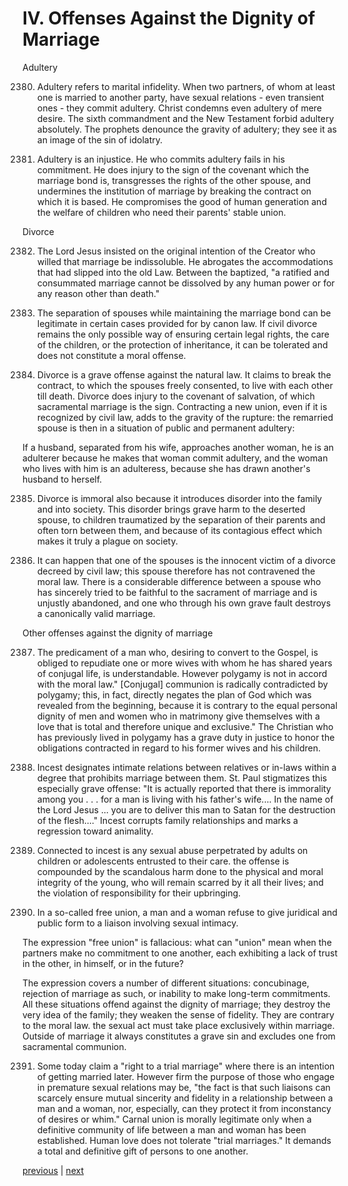 # IV. Offenses Against the Dignity of Marriage

Adultery

2380. Adultery refers to marital infidelity. When two partners, of whom at least one is married to another party, have sexual relations - even transient ones - they commit adultery. Christ condemns even adultery of mere desire. The sixth commandment and the New Testament forbid adultery absolutely. The prophets denounce the gravity of adultery; they see it as an image of the sin of idolatry.

2381. Adultery is an injustice. He who commits adultery fails in his commitment. He does injury to the sign of the covenant which the marriage bond is, transgresses the rights of the other spouse, and undermines the institution of marriage by breaking the contract on which it is based. He compromises the good of human generation and the welfare of children who need their parents' stable union.

Divorce

2382. The Lord Jesus insisted on the original intention of the Creator who willed that marriage be indissoluble. He abrogates the accommodations that had slipped into the old Law. Between the baptized, "a ratified and consummated marriage cannot be dissolved by any human power or for any reason other than death."

2383. The separation of spouses while maintaining the marriage bond can be legitimate in certain cases provided for by canon law. If civil divorce remains the only possible way of ensuring certain legal rights, the care of the children, or the protection of inheritance, it can be tolerated and does not constitute a moral offense.

2384. Divorce is a grave offense against the natural law. It claims to break the contract, to which the spouses freely consented, to live with each other till death. Divorce does injury to the covenant of salvation, of which sacramental marriage is the sign. Contracting a new union, even if it is recognized by civil law, adds to the gravity of the rupture: the remarried spouse is then in a situation of public and permanent adultery:

If a husband, separated from his wife, approaches another woman, he is an adulterer because he makes that woman commit adultery, and the woman who lives with him is an adulteress, because she has drawn another's husband to herself.

2385. Divorce is immoral also because it introduces disorder into the family and into society. This disorder brings grave harm to the deserted spouse, to children traumatized by the separation of their parents and often torn between them, and because of its contagious effect which makes it truly a plague on society.

2386. It can happen that one of the spouses is the innocent victim of a divorce decreed by civil law; this spouse therefore has not contravened the moral law. There is a considerable difference between a spouse who has sincerely tried to be faithful to the sacrament of marriage and is unjustly abandoned, and one who through his own grave fault destroys a canonically valid marriage.

Other offenses against the dignity of marriage

2387. The predicament of a man who, desiring to convert to the Gospel, is obliged to repudiate one or more wives with whom he has shared years of conjugal life, is understandable. However polygamy is not in accord with the moral law." [Conjugal] communion is radically contradicted by polygamy; this, in fact, directly negates the plan of God which was revealed from the beginning, because it is contrary to the equal personal dignity of men and women who in matrimony give themselves with a love that is total and therefore unique and exclusive." The Christian who has previously lived in polygamy has a grave duty in justice to honor the obligations contracted in regard to his former wives and his children.

2388. Incest designates intimate relations between relatives or in-laws within a degree that prohibits marriage between them. St. Paul stigmatizes this especially grave offense: "It is actually reported that there is immorality among you . . . for a man is living with his father's wife.... In the name of the Lord Jesus ... you are to deliver this man to Satan for the destruction of the flesh...." Incest corrupts family relationships and marks a regression toward animality.

2389. Connected to incest is any sexual abuse perpetrated by adults on children or adolescents entrusted to their care. the offense is compounded by the scandalous harm done to the physical and moral integrity of the young, who will remain scarred by it all their lives; and the violation of responsibility for their upbringing.

2390. In a so-called free union, a man and a woman refuse to give juridical and public form to a liaison involving sexual intimacy.

The expression "free union" is fallacious: what can "union" mean when the partners make no commitment to one another, each exhibiting a lack of trust in the other, in himself, or in the future?

The expression covers a number of different situations: concubinage, rejection of marriage as such, or inability to make long-term commitments. All these situations offend against the dignity of marriage; they destroy the very idea of the family; they weaken the sense of fidelity. They are contrary to the moral law. the sexual act must take place exclusively within marriage. Outside of marriage it always constitutes a grave sin and excludes one from sacramental communion.

2391. Some today claim a "right to a trial marriage" where there is an intention of getting married later. However firm the purpose of those who engage in premature sexual relations may be, "the fact is that such liaisons can scarcely ensure mutual sincerity and fidelity in a relationship between a man and a woman, nor, especially, can they protect it from inconstancy of desires or whim." Carnal union is morally legitimate only when a definitive community of life between a man and woman has been established. Human love does not tolerate "trial marriages." It demands a total and definitive gift of persons to one another.

[previous](https://github.com/Tenari/non-fiction/blob/master/catechism/__P86.md) | [next](https://github.com/Tenari/non-fiction/blob/master/catechism/__P88.md)